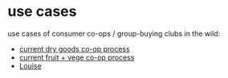# use cases

use cases of consumer co-ops / group-buying clubs in the wild:

- [current dry goods co-op process](./dry-goods-coop.md)
- [current fruit + vege co-op process](./fruit-and-vege-coop.md)
- [Louise](./louise.md)
